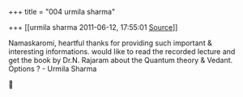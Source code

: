 +++
title = "004 urmila sharma"

+++
[[urmila sharma	2011-06-12, 17:55:01 [Source](https://groups.google.com/g/bvparishat/c/WXl_3AtAPJo)]]



Namaskaromi, heartful thanks for providing such important &  
interesting informations. would like to read the recorded lecture and  
get the book by Dr.N. Rajaram about the Quantum theory & Vedant.  
Options ? - Urmila Sharma



